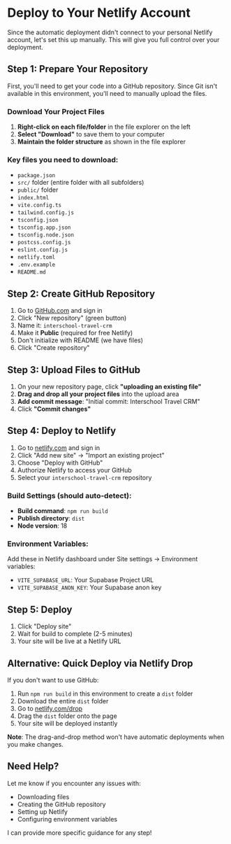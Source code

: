# Deploy to Your Netlify Account

Since the automatic deployment didn't connect to your personal Netlify account, let's set this up manually. This will give you full control over your deployment.

## Step 1: Prepare Your Repository

First, you'll need to get your code into a GitHub repository. Since Git isn't available in this environment, you'll need to manually upload the files.

### Download Your Project Files

1. **Right-click on each file/folder** in the file explorer on the left
2. **Select "Download"** to save them to your computer
3. **Maintain the folder structure** as shown in the file explorer

### Key files you need to download:
- `package.json`
- `src/` folder (entire folder with all subfolders)
- `public/` folder
- `index.html`
- `vite.config.ts`
- `tailwind.config.js`
- `tsconfig.json`
- `tsconfig.app.json`
- `tsconfig.node.json`
- `postcss.config.js`
- `eslint.config.js`
- `netlify.toml`
- `.env.example`
- `README.md`

## Step 2: Create GitHub Repository

1. Go to [GitHub.com](https://github.com) and sign in
2. Click "New repository" (green button)
3. Name it: `interschool-travel-crm`
4. Make it **Public** (required for free Netlify)
5. Don't initialize with README (we have files)
6. Click "Create repository"

## Step 3: Upload Files to GitHub

1. On your new repository page, click **"uploading an existing file"**
2. **Drag and drop all your project files** into the upload area
3. **Add commit message**: "Initial commit: Interschool Travel CRM"
4. Click **"Commit changes"**

## Step 4: Deploy to Netlify

1. Go to [netlify.com](https://netlify.com) and sign in
2. Click "Add new site" → "Import an existing project"
3. Choose "Deploy with GitHub"
4. Authorize Netlify to access your GitHub
5. Select your `interschool-travel-crm` repository

### Build Settings (should auto-detect):
- **Build command**: `npm run build`
- **Publish directory**: `dist`
- **Node version**: 18

### Environment Variables:
Add these in Netlify dashboard under Site settings → Environment variables:
- `VITE_SUPABASE_URL`: Your Supabase Project URL
- `VITE_SUPABASE_ANON_KEY`: Your Supabase anon key

## Step 5: Deploy

1. Click "Deploy site"
2. Wait for build to complete (2-5 minutes)
3. Your site will be live at a Netlify URL

## Alternative: Quick Deploy via Netlify Drop

If you don't want to use GitHub:

1. Run `npm run build` in this environment to create a `dist` folder
2. Download the entire `dist` folder
3. Go to [netlify.com/drop](https://netlify.com/drop)
4. Drag the `dist` folder onto the page
5. Your site will be deployed instantly

**Note**: The drag-and-drop method won't have automatic deployments when you make changes.

## Need Help?

Let me know if you encounter any issues with:
- Downloading files
- Creating the GitHub repository
- Setting up Netlify
- Configuring environment variables

I can provide more specific guidance for any step!